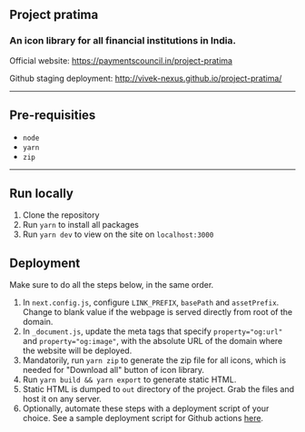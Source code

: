 ## Project pratima

### An icon library for all financial institutions in India.
Official website: https://paymentscouncil.in/project-pratima

Github staging deployment: http://vivek-nexus.github.io/project-pratima/

---

## Pre-requisities

- `node`
- `yarn`
- `zip`

---

## Run locally

1. Clone the repository
2. Run `yarn` to install all packages
3. Run `yarn dev` to view on the site on `localhost:3000`

## Deployment
Make sure to do all the steps below, in the same order.

1. In `next.config.js`, configure `LINK_PREFIX`, `basePath` and `assetPrefix`. Change to blank value if the webpage is served directly from root of the domain.
2. In `_document.js`, update the meta tags that specify `property="og:url"` and `property="og:image"`, with the absolute URL of the domain where the website will be deployed.
3. Mandatorily, run `yarn zip` to generate the zip file for all icons, which is needed for "Download all" button of icon library.
4. Run `yarn build && yarn export` to generate static HTML.
5. Static HTML is dumped to `out` directory of the project. Grab the files and host it on any server.
6. Optionally, automate these steps with a deployment script of your choice. See a sample deployment script for Github actions [here](.github/workflows/gh-pages.deploy.yml).




